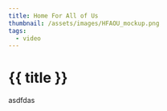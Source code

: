 ```yaml
---
title: Home For All of Us
thumbnail: /assets/images/HFAOU_mockup.png
tags:
  - video
---
```


# {{ title }}

asdfdas
